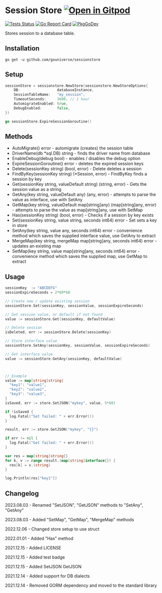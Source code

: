 # Session Store <a href="https://gitpod.io/#https://github.com/gouniverse/sessionstore" style="float:right:"><img src="https://gitpod.io/button/open-in-gitpod.svg" alt="Open in Gitpod" loading="lazy"></a>

[![Tests Status](https://github.com/gouniverse/cachestore/actions/workflows/test.yml/badge.svg?branch=main)](https://github.com/gouniverse/sessionstore/actions/workflows/test.yml)
[![Go Report Card](https://goreportcard.com/badge/github.com/gouniverse/cachestore)](https://goreportcard.com/report/github.com/gouniverse/sessionstore)
[![PkgGoDev](https://pkg.go.dev/badge/github.com/gouniverse/cachestore)](https://pkg.go.dev/github.com/gouniverse/sessionstore)

Stores session to a database table.

## Installation
```
go get -u github.com/gouniverse/sessionstore
```

## Setup

```go
sessionStore = sessionstore.NewStore(sessionstore.NewStoreOptions{
	DB:                 databaseInstance,
	SessionTableName:   "my_session",
	TimeoutSeconds:     3600, // 1 hour
	AutomigrateEnabled: true,
	DebugEnabled:       false,
})

go sessionStore.ExpireSessionGoroutine()
```

## Methods

- AutoMigrate() error - automigrate (creates) the session table
- DriverName(db *sql.DB) string - finds the driver name from database
- EnableDebug(debug bool) - enables / disables the debug option
- ExpireSessionGoroutine() error - deletes the expired session keys
- Delete(sessionKey string) (bool, error)  - Delete deletes a session
- FindByKey(sessionKey string) (*Session, error) - FindByKey finds a session by key
- Get(sessionKey string, valueDefault string) (string, error) - Gets the session value as a string
- GetAny(key string, valueDefault any) (any, error) - attempts to parse the value as interface, use with SetAny
- GetMap(key string, valueDefault map[string]any) (map[string]any, error) - attempts to parse the value as map[string]any, use with SetMap
- Has(sessionKey string) (bool, error) - Checks if a session by key exists
- Set(sessionKey string, value string, seconds int64) error - Set sets a key in store
- SetAny(key string, value any, seconds int64) error - convenience method which saves the supplied interface value, use GetAny to extract
- MergeMap(key string, mergeMap map[string]any, seconds int64) error - updates an existing map
- SetMap(key string, value map[string]any, seconds int64) error - convenience method which saves the supplied map, use GetMap to extract

## Usage

```go
sessionKey  := "ABCDEFG"
sessionExpireSeconds = 2*60*60

// Create new / update existing session
sessionStore.Set(sessionKey, sessionValue, sessionExpireSeconds)

// Get session value, or default if not found
value := sessionStore.Get(sessionKey, defaultValue)

// Delete session
isDeleted, err := sessionStore.Delete(sessionKey)
```



```go
// Store interface value
sessionStore.SetAny(sessionKey, sessionValue, sessionExpireSeconds)

// Get interface value
value := sessionStore.GetAny(sessionKey, defaultValue)



// Example
value := map[string]string{
  "key1": "value1",
  "key2": "value2",
  "key3": "value3",
}
isSaved, err := store.SetJSON("mykey", value, 5*60)

if !isSaved {
  log.Fatal("Set failed: " + err.Error())
}

result, err := store.GetJSON("mykey", "{}")

if err != nil {
  log.Fatal("Get failed: " + err.Error())
}

var res = map[string]string{}
for k, v := range result.(map[string]interface{}) {
  res[k] = v.(string)
}

log.Println(res["key1"])
```



## Changelog

2023.08.03 - Renamed "SetJSON", "GetJSON" methods to "SetAny", "GetAny"

2023.08.03 - Added "SetMap", "GetMap", "MergeMap" methods

2022.12.06 - Changed store setup to use struct

2022.01.01 - Added "Has" method

2021.12.15 - Added LICENSE

2021.12.15 - Added test badge

2021.12.15 - Added SetJSON GetJSON

2021.12.14 - Added support for DB dialects

2021.12.14 - Removed GORM dependency and moved to the standard library
